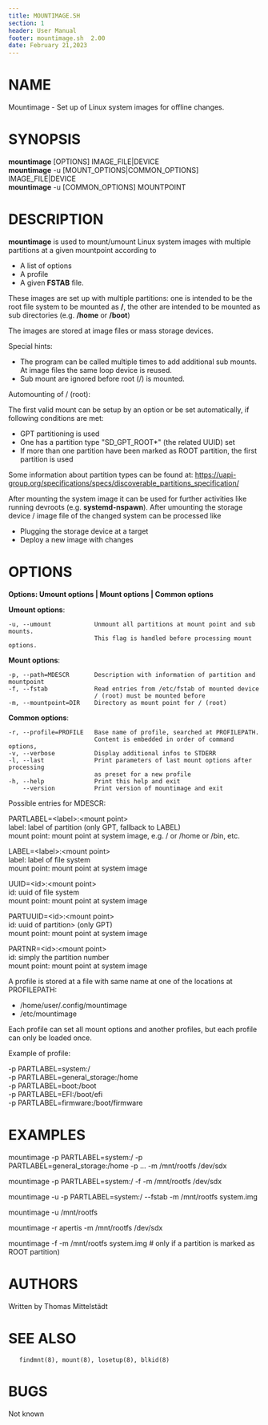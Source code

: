 ```yaml
---
title: MOUNTIMAGE.SH
section: 1
header: User Manual
footer: mountimage.sh  2.00
date: February 21,2023
---
```

# NAME
Mountimage - Set up of Linux system images for offline changes.

# SYNOPSIS
**mountimage** [OPTIONS] IMAGE_FILE|DEVICE  
**mountimage** -u [MOUNT_OPTIONS|COMMON_OPTIONS] IMAGE_FILE|DEVICE  
**mountimage** -u [COMMON_OPTIONS] MOUNTPOINT

# DESCRIPTION
**mountimage** is used to mount/umount Linux system images with multiple partitions at a given mountpoint  according to

- A list of options 
- A profile
- A given **FSTAB** file.

These images are set up with multiple partitions: one is intended to be the root file system to be mounted as **/**, the other are intended to be mounted as sub directories (e.g. **/home** or **/boot**)

The images are stored at image files or mass storage devices.

Special hints:

- The program can be called multiple times to add additional sub mounts. At
  image files the same loop device is reused.
- Sub mount are ignored before root (/) is mounted.

Automounting of / (root):

The first valid mount can be setup by an option or be set automatically, if following conditions are met:

- GPT partitioning is used
- One has a partition type "SD_GPT_ROOT*" (the related UUID) set
- If more than one partition have been marked as ROOT partition, the first partition is used

Some information about partition types can be found at:
https://uapi-group.org/specifications/specs/discoverable_partitions_specification/



After mounting the system image it can be used for further activities like running devroots (e.g. **systemd-nspawn**).
After umounting the storage device / image file of the changed system can be processed like

- Plugging the storage device at a target
- Deploy a new image with changes

# OPTIONS

**Options: Umount options | Mount options | Common options**

**Umount options**:

    -u, --umount            Unmount all partitions at mount point and sub mounts.
                            This flag is handled before processing mount options.

**Mount options**:

    -p, --path=MDESCR       Description with information of partition and mountpoint
    -f, --fstab             Read entries from /etc/fstab of mounted device
                            / (root) must be mounted before
    -m, --mountpoint=DIR    Directory as mount point for / (root)

**Common options**:

    -r, --profile=PROFILE   Base name of profile, searched at PROFILEPATH.
                            Content is embedded in order of command options,
    -v, --verbose           Display additional infos to STDERR
    -l, --last              Print parameters of last mount options after processing
                            as preset for a new profile
    -h, --help              Print this help and exit
        --version           Print version of mountimage and exit

Possible entries for MDESCR:

PARTLABEL=<label\>:<mount point\>  
	label:          label of partition (only GPT, fallback to LABEL)  
	mount point: 	mount point at system image, e.g. / or /home or /bin, etc.

LABEL=<label\>:<mount point\>  
	label:          label of file system  
	mount point:    mount point at system image

UUID=<id\>:<mount point\>  
	id:             uuid of file system  
	mount point:    mount point at system image

PARTUUID=<id\>:<mount point\>  
	id:             uuid of partition> (only GPT)  
	mount point:    mount point at system image

PARTNR=<id\>:<mount point\>  
	id:             simply the partition number  
	mount point:    mount point at system image

A profile is stored at a file with same name at one of the locations at PROFILEPATH:

- /home/user/.config/mountimage
- /etc/mountimage

Each profile can set all mount options and another profiles, but each profile can only be loaded once.

Example of profile:

 -p PARTLABEL=system:/  
 -p PARTLABEL=general_storage:/home  
 -p PARTLABEL=boot:/boot  
 -p PARTLABEL=EFI:/boot/efi  
 -p PARTLABEL=firmware:/boot/firmware  

 
# EXAMPLES

mountimage -p PARTLABEL=system:/ -p PARTLABEL=general_storage:/home -p ... -m /mnt/rootfs /dev/sdx

mountimage -p PARTLABEL=system:/ -f -m /mnt/rootfs /dev/sdx

mountimage -u -p PARTLABEL=system:/ --fstab -m /mnt/rootfs system.img

mountimage -u /mnt/rootfs

mountimage -r apertis -m /mnt/rootfs /dev/sdx

mountimage -f -m /mnt/rootfs system.img # only if a partition is marked as ROOT partition)

# AUTHORS
Written by Thomas Mittelstädt

# SEE ALSO
       findmnt(8), mount(8), losetup(8), blkid(8)

# BUGS
Not known
